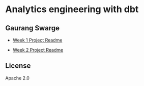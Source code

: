 # Analytics engineering with dbt
## Gaurang Swarge

- [Week 1 Project Readme](https://github.com/rckclimber/course-dbt/blob/main/week1_project_readme.md)

- [Week 2 Project Readme](https://github.com/rckclimber/course-dbt/blob/main/week2_project_readme.md)

## License

Apache 2.0
